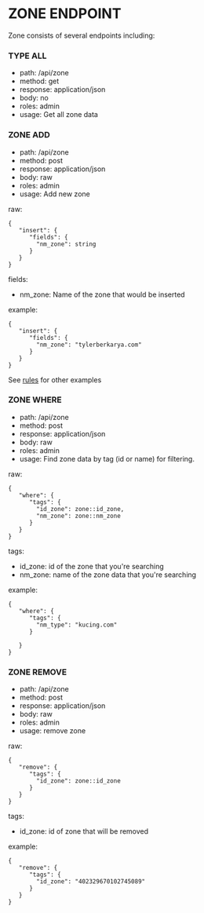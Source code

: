 # ZONE ENDPOINT
Zone consists of several endpoints including:

### TYPE ALL
- path: /api/zone
- method: get
- response: application/json
- body: no
- roles: admin
- usage: Get all zone data

### ZONE ADD
- path: /api/zone
- method: post
- response: application/json
- body: raw
- roles: admin
- usage: Add new zone

raw:
```
{
   "insert": {
      "fields": {
      	"nm_zone": string
      }
   }
}
```
fields:
- nm_zone: Name of the zone that would be inserted

example:
```
{
   "insert": {
      "fields": {
      	"nm_zone": "tylerberkarya.com"
      }
   }
}
```
See [rules](RULES_add_domain.md) for other examples

### ZONE WHERE

- path: /api/zone
- method: post
- response: application/json
- body: raw
- roles: admin
- usage: Find zone data by tag (id or name) for filtering. 

raw:
```
{
   "where": {
      "tags": {
      	"id_zone": zone::id_zone,
        "nm_zone": zone::nm_zone
      }
   }
}
```

tags:
- id_zone: id of the zone that you're searching
- nm_zone: name of the zone data that you're searching

example:
```
{
   "where": {
      "tags": {
      	"nm_type": "kucing.com"
      }
      	
   }
}
```
### ZONE REMOVE
- path: /api/zone
- method: post
- response: application/json
- body: raw
- roles: admin
- usage: remove zone

raw:
```
{
   "remove": {
      "tags": {
      	"id_zone": zone::id_zone
      }
   }
}
```
tags:
- id_zone: id of zone that will be removed

example:
```
{
   "remove": {
      "tags": {
      	"id_zone": "402329670102745089"
      }
   }
}
```









